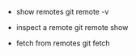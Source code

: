 - show remotes
git remote -v

- inspect a remote
git remote show <remote>

- fetch from remotes
git fetch <remote>


